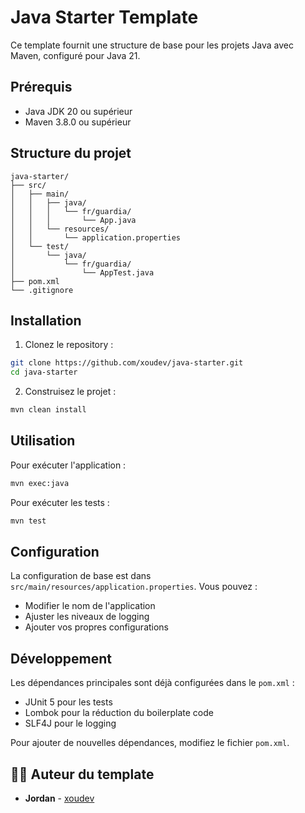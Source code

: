 # Java Starter Template

Ce template fournit une structure de base pour les projets Java avec Maven, configuré pour Java 21.

## Prérequis

- Java JDK 20 ou supérieur
- Maven 3.8.0 ou supérieur

## Structure du projet

```
java-starter/
├── src/
│   ├── main/
│   │   ├── java/
│   │   │   └── fr/guardia/
│   │   │       └── App.java
│   │   └── resources/
│   │       └── application.properties
│   └── test/
│       └── java/
│           └── fr/guardia/
│               └── AppTest.java
├── pom.xml
└── .gitignore
```

## Installation

1. Clonez le repository :
```bash
git clone https://github.com/xoudev/java-starter.git
cd java-starter
```

2. Construisez le projet :
```bash
mvn clean install
```

## Utilisation

Pour exécuter l'application :
```bash
mvn exec:java
```

Pour exécuter les tests :
```bash
mvn test
```

## Configuration

La configuration de base est dans `src/main/resources/application.properties`. Vous pouvez :
- Modifier le nom de l'application
- Ajuster les niveaux de logging
- Ajouter vos propres configurations

## Développement

Les dépendances principales sont déjà configurées dans le `pom.xml` :
- JUnit 5 pour les tests
- Lombok pour la réduction du boilerplate code
- SLF4J pour le logging

Pour ajouter de nouvelles dépendances, modifiez le fichier `pom.xml`.

## 👨‍💻 Auteur du template

- **Jordan** - [xoudev](https://github.com/xoudev)
